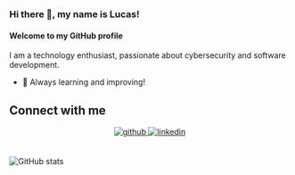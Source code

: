 ### Hi there 👋, my name is Lucas!
#### Welcome to my GitHub profile
I am a technology enthusiast, passionate about cybersecurity and software development.

- 🌱 Always learning and improving!


## Connect with me  
<div align="center">
<a href="https://github.com/lucas-jb" target="_blank">
<img src=https://img.shields.io/badge/github-%2324292e.svg?&style=for-the-badge&logo=github&logoColor=white alt=github style="margin-bottom: 5px;" />
</a>
<a href="https://linkedin.com/in/lucas-juarez-barrios" target="_blank">
<img src=https://img.shields.io/badge/linkedin-%231E77B5.svg?&style=for-the-badge&logo=linkedin&logoColor=white alt=linkedin style="margin-bottom: 5px;" />
</a>  
</div>  
<br>

![GitHub stats](https://github-readme-stats.vercel.app/api?username=lucas-jb&show_icons=true&theme=dracula&hide=stars,issues)
